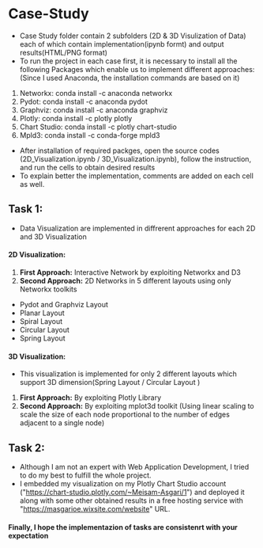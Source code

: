 # Case-Study
- Case Study folder contain 2 subfolders (2D & 3D Visulization of Data) each of which contain implementation(ipynb formt) and output results(HTML/PNG format) 
- To run the project in each case first, it is necessary to install all the following Packages which enable us to implement different approaches:
(Since I used Anaconda, the installation commands are based on it)
1. Networkx: conda install -c anaconda networkx
2. Pydot: conda install -c anaconda pydot
3. Graphviz: conda install -c anaconda graphviz
4. Plotly: conda install -c plotly plotly 
5. Chart Studio: conda install -c plotly chart-studio
6. Mpld3: conda install -c conda-forge mpld3 
- After installation of required packges, open the source codes (2D_Visualization.ipynb / 3D_Visualization.ipynb), follow the instruction, and run the cells to obtain desired results
- To explain better the implementation, comments are added on each cell as well.

## Task 1:
- Data Visualization are implemented in diffrerent approaches for each 2D and 3D Visualization 
#### 2D Visualization:
1. **First Approach:** Interactive Network by exploiting Networkx and D3
2. **Second Approach:** 2D Networks in 5 different layouts using only Networkx toolkits
  - Pydot and Graphviz Layout 
  - Planar Layout
  - Spiral Layout
  - Circular Layout
  - Spring Layout
 #### 3D Visualization:
 - This visualization is implemented for only 2 different layouts which support 3D dimension(Spring Layout / Circular Layout )
 1. **First Approach:** By exploiting Plotly Library
 2. **Second Approach:** By exploiting mplot3d toolkit (Using linear scaling to scale the size of each node proportional to the number of edges adjacent to a single node)
 
 ## Task 2:
- Although I am not an expert with Web Application Development, I tried to do my best to fulfill the whole project.
- I embedded  my visualization on my Plotly Chart Studio account ("https://chart-studio.plotly.com/~Meisam-Asgari/1") and deployed it along with some other obtained results in a free hosting service with "https://masgarioe.wixsite.com/website" URL.

#### Finally, I hope the implementazion of tasks are consistenrt with your expectation

